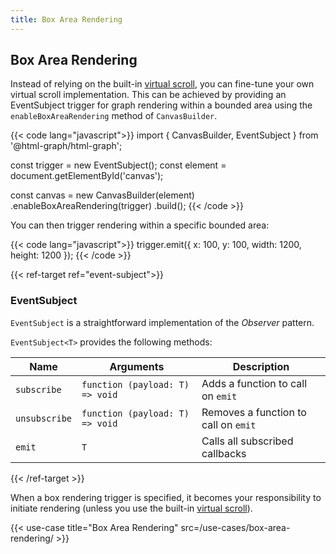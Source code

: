 ```yaml
---
title: Box Area Rendering
---
```


## Box Area Rendering

Instead of relying on the built-in [virtual scroll](/modules/virtual-scroll), you can fine-tune your own virtual scroll implementation.
This can be achieved by providing an <span data-ref="event-subject">EventSubject</span>
trigger for graph rendering within a bounded area using the `enableBoxAreaRendering` method of `CanvasBuilder`.

{{< code lang="javascript">}}
import { CanvasBuilder, EventSubject } from '@html-graph/html-graph';

const trigger = new EventSubject();
const element = document.getElementById('canvas');

const canvas = new CanvasBuilder(element)
  .enableBoxAreaRendering(trigger)
  .build();
{{< /code >}}

You can then trigger rendering within a specific bounded area:

{{< code lang="javascript">}}
trigger.emit({ x: 100, y: 100, width: 1200, height: 1200 });
{{< /code >}}

{{< ref-target ref="event-subject">}}

### EventSubject

`EventSubject` is a straightforward implementation of the *Observer* pattern.

`EventSubject<T>` provides the following methods:

| Name          | Arguments                       | Description                          |
|---------------|---------------------------------|--------------------------------------|
| `subscribe`   | `function (payload: T) => void` | Adds a function to call on `emit`    |
| `unsubscribe` | `function (payload: T) => void` | Removes a function to call on `emit` |
| `emit`        | `T`                             | Calls all subscribed callbacks       |

{{< /ref-target >}}

When a box rendering trigger is specified, it becomes your responsibility to initiate rendering (unless you use the built-in [virtual scroll](/modules/virtual-scroll)).

{{< use-case title="Box Area Rendering" src=/use-cases/box-area-rendering/ >}}
